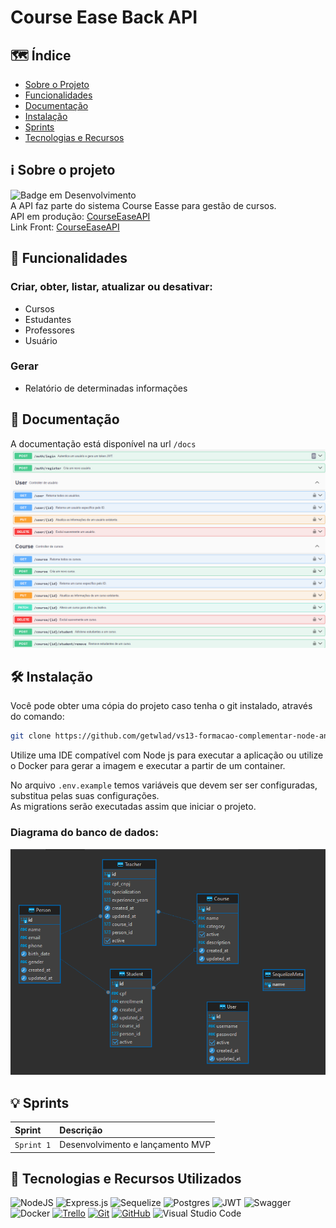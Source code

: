 # Course Ease Back API

## :world_map: Índice

- [Sobre o Projeto](#information_source-sobre-o-projeto)
- [Funcionalidades](#hammer-funcionalidades)
- [Documentação](#floppy_disk-documentação)
- [Instalação](#hammer_and_wrench-instalação)
- [Sprints](#bulb-sprints)
- [Tecnologias e Recursos](#open_book-tecnologias-e-recursos-utilizados)

## :information_source: Sobre o projeto

![Badge em Desenvolvimento](http://img.shields.io/static/v1?label=STATUS&message=EM%20MELHORIA%20CONTÍNUA&color=GREEN&style=for-the-badge)<br>
A API faz parte do sistema Course Easse para gestão de cursos. <br>
API em produção: [CourseEaseAPI](https://courseease.onrender.com/docs/) <br>
Link Front: [CourseEaseAPI](https://github.com/getwlad/course-ease-back) 
## :hammer: Funcionalidades

### Criar, obter, listar, atualizar ou desativar:

- Cursos
- Estudantes
- Professores
- Usuário

### Gerar

- Relatório de determinadas informações

## :floppy_disk: Documentação

A documentação está disponível na url `/docs` <br>
<img src="./docs/swagger.png" alt="Swagger img">

## :hammer_and_wrench: Instalação

Você pode obter uma cópia do projeto caso tenha o git instalado, através do comando:

```bash
git clone https://github.com/getwlad/vs13-formacao-complementar-node-angular-api.git
```

Utilize uma IDE compatível com Node js para executar a aplicação ou utilize o Docker para gerar a imagem e executar a partir de um container.

No arquivo `.env.example` temos variáveis que devem ser ser configuradas, substitua pelas suas configurações.<br>
As migrations serão executadas assim que iniciar o projeto. <br>

### Diagrama do banco de dados: <br>

<img src="./docs/postgres.png" alt="Diagrama banco">

## :bulb: Sprints

| Sprint     | Descrição                         |
| :--------- | :-------------------------------- |
| `Sprint 1` | Desenvolvimento e lançamento MVP |

## :open_book: Tecnologias e Recursos Utilizados

![NodeJS](https://img.shields.io/badge/node.js-6DA55F?style=for-the-badge&logo=node.js&logoColor=white)
![Express.js](https://img.shields.io/badge/express.js-%23404d59.svg?style=for-the-badge&logo=express&logoColor=%2361DAFB)
![Sequelize](https://img.shields.io/badge/Sequelize-52B0E7?style=for-the-badge&logo=Sequelize&logoColor=white)
![Postgres](https://img.shields.io/badge/postgres-%23316192.svg?style=for-the-badge&logo=postgresql&logoColor=white)
![JWT](https://img.shields.io/badge/JWT-black?style=for-the-badge&logo=JSON%20web%20tokens)
![Swagger](https://img.shields.io/badge/-Swagger-%23Clojure?style=for-the-badge&logo=swagger&logoColor=white)
![Docker](https://img.shields.io/badge/docker-%230db7ed.svg?style=for-the-badge&logo=docker&logoColor=white)
[![Trello](https://img.shields.io/badge/Trello-0052CC?style=for-the-badge&logo=trello&logoColor=white)](https://trello.com/)
[![Git](https://img.shields.io/badge/GIT-E44C30?&style=for-the-badge&logo=git&logoColor=white)](https://git-scm.com/doc)
[![GitHub](https://img.shields.io/badge/GitHub-100000?&style=for-the-badge&logo=github&logoColor=white)](https://github.com/)
![Visual Studio Code](https://img.shields.io/badge/Visual%20Studio%20Code-0078d7.svg?style=for-the-badge&logo=visual-studio-code&logoColor=white)
